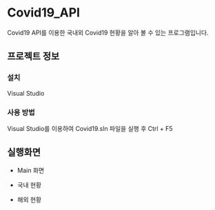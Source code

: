 # Covid19_API
 Covid19 API를 이용한 국내외 Covid19 현황을 알아 볼 수 있는 프로그램입니다.

## 프로젝트 정보
### 설치
Visual Studio

### 사용 방법
Visual Studio를 이용하여 Covid19.sln 파일을 실행 후 Ctrl + F5


## 실행화면
- Main 화면

- 국내 현황

- 해외 현황
